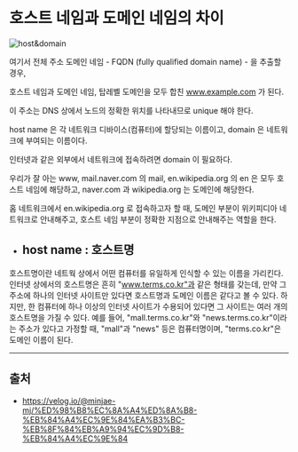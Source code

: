 # 호스트 네임과 도메인 네임의 차이

![host&domain](https://velog.velcdn.com/images%2Fminjae-mj%2Fpost%2Fcddacd52-b32e-4eaf-9825-d3bc6fa1c247%2FGroup%203.png)

여기서 전체 주소 도메인 네임 - FQDN (fully qualified domain name) - 을 추출할 경우,  

호스트 네임과 도메인 네임, 탑레벨 도메인을 모두 합친 www.example.com 가 된다.  

이 주소는 DNS 상에서 노드의 정확한 위치를 나타내므로 unique 해야 한다.

host name 은 각 네트워크 디바이스(컴퓨터)에 할당되는 이름이고, domain 은 네트워크에 부여되는 이름이다.  

인터넷과 같은 외부에서 네트워크에 접속하려면 domain 이 필요하다.  

우리가 잘 아는 www, mail.naver.com 의 mail, en.wikipedia.org 의 en 은 모두 호스트 네임에 해당하고,  naver.com 과 wikipedia.org 는 도메인에 해당한다.

홈 네트워크에서 en.wikipedia.org 로 접속하고자 할 때, 도메인 부분이 위키피디아 네트워크로 안내해주고, 호스트 네임 부분이 정확한 지점으로 안내해주는 역할을 한다.

* ## **host name : 호스트명**

호스트명이란 네트웍 상에서 어떤 컴퓨터를 유일하게 인식할 수 있는 이름을 가리킨다. 인터넷 상에서의 호스트명은 흔히 "www.terms.co.kr"과 같은 형태를 갖는데, 만약 그 주소에 하나의 인터넷 사이트만 있다면 호스트명과 도메인 이름은 같다고 볼 수 있다. 하지만, 한 컴퓨터에 하나 이상의 인터넷 사이트가 수용되어 있다면 그 사이트는 여러 개의 호스트명을 가질 수 있다. 예를 들어, "mall.terms.co.kr"와 "news.terms.co.kr"이라는 주소가 있다고 가정할 때, "mall"과 "news" 등은 컴퓨터명이며, "terms.co.kr"은 도메인 이름이 된다.

-----
## 출처
* https://velog.io/@minjae-mj/%ED%98%B8%EC%8A%A4%ED%8A%B8-%EB%84%A4%EC%9E%84%EA%B3%BC-%EB%8F%84%EB%A9%94%EC%9D%B8-%EB%84%A4%EC%9E%84
